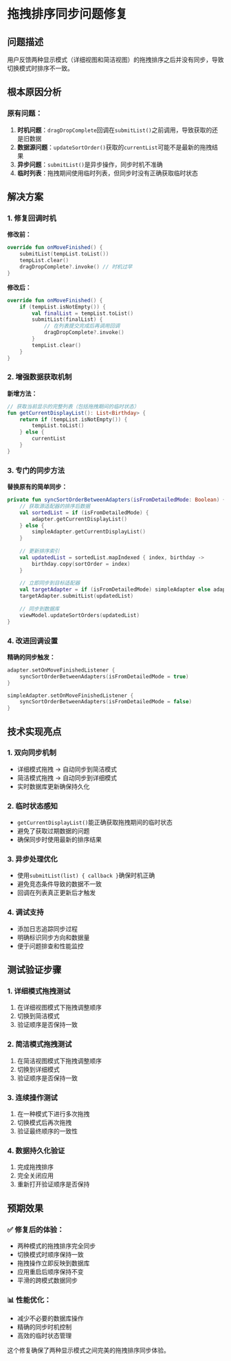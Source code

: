 # 拖拽排序同步问题修复

## 问题描述
用户反馈两种显示模式（详细视图和简洁视图）的拖拽排序之后并没有同步，导致切换模式时排序不一致。

## 根本原因分析

### 原有问题：
1. **时机问题**：`dragDropComplete`回调在`submitList()`之前调用，导致获取的还是旧数据
2. **数据源问题**：`updateSortOrder()`获取的`currentList`可能不是最新的拖拽结果
3. **异步问题**：`submitList()`是异步操作，同步时机不准确
4. **临时列表**：拖拽期间使用临时列表，但同步时没有正确获取临时状态

## 解决方案

### 1. 修复回调时机
**修改前：**
```kotlin
override fun onMoveFinished() {
    submitList(tempList.toList())
    tempList.clear()
    dragDropComplete?.invoke() // 时机过早
}
```

**修改后：**
```kotlin
override fun onMoveFinished() {
    if (tempList.isNotEmpty()) {
        val finalList = tempList.toList()
        submitList(finalList) {
            // 在列表提交完成后再调用回调
            dragDropComplete?.invoke()
        }
        tempList.clear()
    }
}
```

### 2. 增强数据获取机制
**新增方法：**
```kotlin
// 获取当前显示的完整列表（包括拖拽期间的临时状态）
fun getCurrentDisplayList(): List<Birthday> {
    return if (tempList.isNotEmpty()) {
        tempList.toList()
    } else {
        currentList
    }
}
```

### 3. 专门的同步方法
**替换原有的简单同步：**
```kotlin
private fun syncSortOrderBetweenAdapters(isFromDetailedMode: Boolean) {
    // 获取源适配器的排序后数据
    val sortedList = if (isFromDetailedMode) {
        adapter.getCurrentDisplayList()
    } else {
        simpleAdapter.getCurrentDisplayList()
    }
    
    // 更新排序索引
    val updatedList = sortedList.mapIndexed { index, birthday ->
        birthday.copy(sortOrder = index)
    }
    
    // 立即同步到目标适配器
    val targetAdapter = if (isFromDetailedMode) simpleAdapter else adapter
    targetAdapter.submitList(updatedList)
    
    // 同步到数据库
    viewModel.updateSortOrders(updatedList)
}
```

### 4. 改进回调设置
**精确的同步触发：**
```kotlin
adapter.setOnMoveFinishedListener {
    syncSortOrderBetweenAdapters(isFromDetailedMode = true)
}

simpleAdapter.setOnMoveFinishedListener {
    syncSortOrderBetweenAdapters(isFromDetailedMode = false)
}
```

## 技术实现亮点

### 1. 双向同步机制
- 详细模式拖拽 → 自动同步到简洁模式
- 简洁模式拖拽 → 自动同步到详细模式
- 实时数据库更新确保持久化

### 2. 临时状态感知
- `getCurrentDisplayList()`能正确获取拖拽期间的临时状态
- 避免了获取过期数据的问题
- 确保同步时使用最新的排序结果

### 3. 异步处理优化
- 使用`submitList(list) { callback }`确保时机正确
- 避免竞态条件导致的数据不一致
- 回调在列表真正更新后才触发

### 4. 调试支持
- 添加日志追踪同步过程
- 明确标识同步方向和数据量
- 便于问题排查和性能监控

## 测试验证步骤

### 1. 详细模式拖拽测试
1. 在详细视图模式下拖拽调整顺序
2. 切换到简洁模式
3. 验证顺序是否保持一致

### 2. 简洁模式拖拽测试
1. 在简洁视图模式下拖拽调整顺序
2. 切换到详细模式
3. 验证顺序是否保持一致

### 3. 连续操作测试
1. 在一种模式下进行多次拖拽
2. 切换模式后再次拖拽
3. 验证最终顺序的一致性

### 4. 数据持久化验证
1. 完成拖拽排序
2. 完全关闭应用
3. 重新打开验证顺序是否保持

## 预期效果

### ✅ 修复后的体验：
- 两种模式的拖拽排序完全同步
- 切换模式时顺序保持一致
- 拖拽操作立即反映到数据库
- 应用重启后顺序保持不变
- 平滑的跨模式数据同步

### 📊 性能优化：
- 减少不必要的数据库操作
- 精确的同步时机控制
- 高效的临时状态管理

这个修复确保了两种显示模式之间完美的拖拽排序同步体验。
